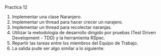 Practica 12

1. Implementar una clase Naranjero.
2. Implementar un thread para hacer crecer un narajero.
3. Implementar un thread para recolectar naranjas.
4. Utilizar la metodologia de desarrollo dirigido por pruebas (Test Driven Development - TDD) y
la herramienta RSpec.
5. Repartir las tareas entre los miembros del Equipo de Trabajo.
6. La salida pude ser algo similar a lo siguiente:

